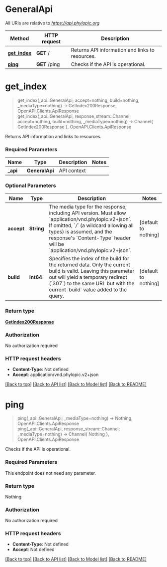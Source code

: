 # GeneralApi

All URIs are relative to *https://api.phylopic.org*

Method | HTTP request | Description
------------- | ------------- | -------------
[**get_index**](GeneralApi.md#get_index) | **GET** / | Returns API information and links to resources.
[**ping**](GeneralApi.md#ping) | **GET** /ping | Checks if the API is operational.


# **get_index**
> get_index(_api::GeneralApi; accept=nothing, build=nothing, _mediaType=nothing) -> GetIndex200Response, OpenAPI.Clients.ApiResponse <br/>
> get_index(_api::GeneralApi, response_stream::Channel; accept=nothing, build=nothing, _mediaType=nothing) -> Channel{ GetIndex200Response }, OpenAPI.Clients.ApiResponse

Returns API information and links to resources.

### Required Parameters

Name | Type | Description  | Notes
------------- | ------------- | ------------- | -------------
 **_api** | **GeneralApi** | API context | 

### Optional Parameters

Name | Type | Description  | Notes
------------- | ------------- | ------------- | -------------
 **accept** | **String**| The media type for the response, including API version. Must allow &#x60;application/vnd.phylopic.v2+json&#x60;.  If omitted, &#x60;*/*&#x60; (a wildcard allowing all types) is assumed, and the response&#39;s &#x60;Content-Type&#x60; header will be &#x60;application/vnd.phylopic.v2+json&#x60;.  | [default to nothing]
 **build** | **Int64**| Specifies the index of the build for the returned data. Only the current build is valid.  Leaving this parameter out will yield a temporary redirect (&#x60;307&#x60;) to the same URL but with the current &#x60;build&#x60; value added to the query.  | [default to nothing]

### Return type

[**GetIndex200Response**](GetIndex200Response.md)

### Authorization

No authorization required

### HTTP request headers

 - **Content-Type**: Not defined
 - **Accept**: application/vnd.phylopic.v2+json

[[Back to top]](#) [[Back to API list]](../README.md#api-endpoints) [[Back to Model list]](../README.md#models) [[Back to README]](../README.md)

# **ping**
> ping(_api::GeneralApi; _mediaType=nothing) -> Nothing, OpenAPI.Clients.ApiResponse <br/>
> ping(_api::GeneralApi, response_stream::Channel; _mediaType=nothing) -> Channel{ Nothing }, OpenAPI.Clients.ApiResponse

Checks if the API is operational.

### Required Parameters
This endpoint does not need any parameter.

### Return type

Nothing

### Authorization

No authorization required

### HTTP request headers

 - **Content-Type**: Not defined
 - **Accept**: Not defined

[[Back to top]](#) [[Back to API list]](../README.md#api-endpoints) [[Back to Model list]](../README.md#models) [[Back to README]](../README.md)

